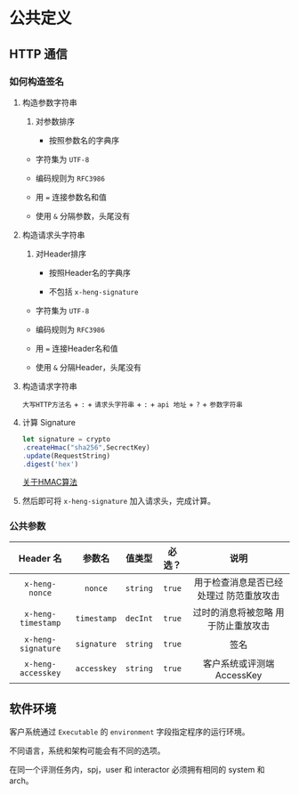 # 公共定义

## HTTP 通信

### 如何构造签名

1. 构造参数字符串

    1. 对参数排序

        - 按照参数名的字典序

    - 字符集为 `UTF-8`

    - 编码规则为 `RFC3986`

    - 用 `=` 连接参数名和值

    - 使用 `&` 分隔参数，头尾没有

2. 构造请求头字符串

    1. 对Header排序

        - 按照Header名的字典序

        - 不包括 `x-heng-signature`

    - 字符集为 `UTF-8`

    - 编码规则为 `RFC3986`

    - 用 `=` 连接Header名和值

    - 使用 `&` 分隔Header，头尾没有

3. 构造请求字符串

    `大写HTTP方法名` + `:` + `请求头字符串` + `:` + `api 地址` + `?` + `参数字符串`

4. 计算 Signature

    ```typescript
    let signature = crypto
    .createHmac("sha256",SecrectKey)
    .update(RequestString)
    .digest('hex')
    ```

    [关于HMAC算法](https://www.biaodianfu.com/hmac.html)

5. 然后即可将 `x-heng-signature` 加入请求头，完成计算。

### 公共参数

|     Header 名      |   参数名    |  值类型  | 必选？ |                  说明                   |
| :----------------: | :---------: | :------: | :----: | :-------------------------------------: |
|   `x-heng-nonce`   |   `nonce`   | `string` | `true` | 用于检查消息是否已经处理过 防范重放攻击 |
| `x-heng-timestamp` | `timestamp` | `decInt` | `true` |   过时的消息将被忽略 用于防止重放攻击   |
| `x-heng-signature` | `signature` | `string` | `true` |                  签名                   |
| `x-heng-accesskey` | `accesskey` | `string` | `true` |            客户系统或评测端 AccessKey             |

## 软件环境

客户系统通过 `Executable` 的 `environment` 字段指定程序的运行环境。

不同语言，系统和架构可能会有不同的选项。

在同一个评测任务内，spj，user 和 interactor 必须拥有相同的 system 和 arch。